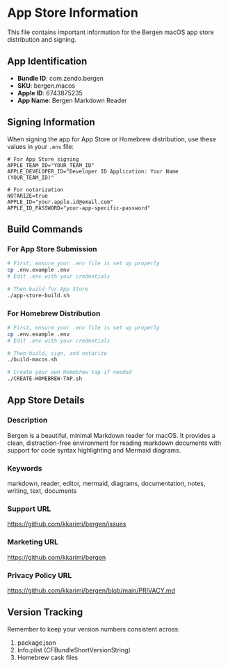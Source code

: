 # App Store Information

This file contains important information for the Bergen macOS app store distribution and signing.

## App Identification

- **Bundle ID**: com.zendo.bergen
- **SKU**: bergen.macos
- **Apple ID**: 6743875235
- **App Name**: Bergen Markdown Reader

## Signing Information

When signing the app for App Store or Homebrew distribution, use these values in your `.env` file:

```
# For App Store signing
APPLE_TEAM_ID="YOUR_TEAM_ID"
APPLE_DEVELOPER_ID="Developer ID Application: Your Name (YOUR_TEAM_ID)"

# For notarization
NOTARIZE=true
APPLE_ID="your.apple.id@email.com"
APPLE_ID_PASSWORD="your-app-specific-password"
```

## Build Commands

### For App Store Submission
```bash
# First, ensure your .env file is set up properly
cp .env.example .env
# Edit .env with your credentials

# Then build for App Store
./app-store-build.sh
```

### For Homebrew Distribution
```bash
# First, ensure your .env file is set up properly
cp .env.example .env
# Edit .env with your credentials

# Then build, sign, and notarize
./build-macos.sh

# Create your own Homebrew tap if needed
./CREATE-HOMEBREW-TAP.sh
```

## App Store Details

### Description
Bergen is a beautiful, minimal Markdown reader for macOS. It provides a clean, distraction-free environment for reading markdown documents with support for code syntax highlighting and Mermaid diagrams.

### Keywords
markdown, reader, editor, mermaid, diagrams, documentation, notes, writing, text, documents

### Support URL
https://github.com/kkarimi/bergen/issues

### Marketing URL
https://github.com/kkarimi/bergen

### Privacy Policy URL
https://github.com/kkarimi/bergen/blob/main/PRIVACY.md

## Version Tracking

Remember to keep your version numbers consistent across:
1. package.json
2. Info.plist (CFBundleShortVersionString)
3. Homebrew cask files